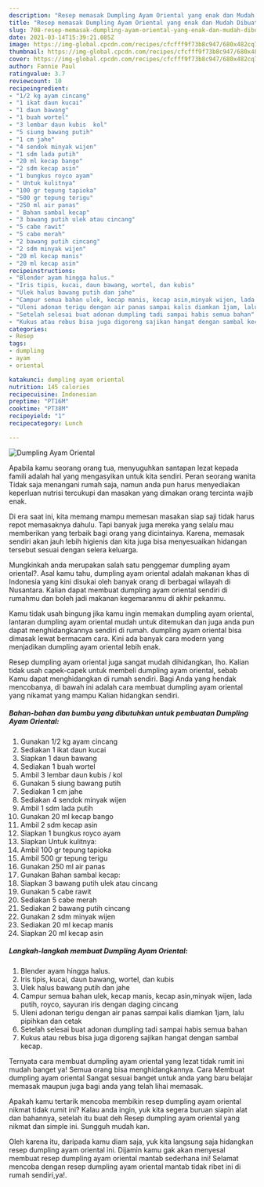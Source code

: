 ```yaml
---
description: "Resep memasak Dumpling Ayam Oriental yang enak dan Mudah Dibuat"
title: "Resep memasak Dumpling Ayam Oriental yang enak dan Mudah Dibuat"
slug: 708-resep-memasak-dumpling-ayam-oriental-yang-enak-dan-mudah-dibuat
date: 2021-03-14T15:39:21.085Z
image: https://img-global.cpcdn.com/recipes/cfcfff9f73b8c947/680x482cq70/dumpling-ayam-oriental-foto-resep-utama.jpg
thumbnail: https://img-global.cpcdn.com/recipes/cfcfff9f73b8c947/680x482cq70/dumpling-ayam-oriental-foto-resep-utama.jpg
cover: https://img-global.cpcdn.com/recipes/cfcfff9f73b8c947/680x482cq70/dumpling-ayam-oriental-foto-resep-utama.jpg
author: Fannie Paul
ratingvalue: 3.7
reviewcount: 10
recipeingredient:
- "1/2 kg ayam cincang"
- "1 ikat daun kucai"
- "1 daun bawang"
- "1 buah wortel"
- "3 lembar daun kubis  kol"
- "5 siung bawang putih"
- "1 cm jahe"
- "4 sendok minyak wijen"
- "1 sdm lada putih"
- "20 ml kecap bango"
- "2 sdm kecap asin"
- "1 bungkus royco ayam"
- " Untuk kulitnya"
- "100 gr tepung tapioka"
- "500 gr tepung terigu"
- "250 ml air panas"
- " Bahan sambal kecap"
- "3 bawang putih ulek atau cincang"
- "5 cabe rawit"
- "5 cabe merah"
- "2 bawang putih cincang"
- "2 sdm minyak wijen"
- "20 ml kecap manis"
- "20 ml kecap asin"
recipeinstructions:
- "Blender ayam hingga halus."
- "Iris tipis, kucai, daun bawang, wortel, dan kubis"
- "Ulek halus bawang putih dan jahe"
- "Campur semua bahan ulek, kecap manis, kecap asin,minyak wijen, lada putih, royco, sayuran iris dengan daging cincang"
- "Uleni adonan terigu dengan air panas sampai kalis diamkan 1jam, lalu pipihkan dan cetak"
- "Setelah selesai buat adonan dumpling tadi sampai habis semua bahan"
- "Kukus atau rebus bisa juga digoreng sajikan hangat dengan sambal kecap."
categories:
- Resep
tags:
- dumpling
- ayam
- oriental

katakunci: dumpling ayam oriental 
nutrition: 145 calories
recipecuisine: Indonesian
preptime: "PT16M"
cooktime: "PT38M"
recipeyield: "1"
recipecategory: Lunch

---
```



![Dumpling Ayam Oriental](https://img-global.cpcdn.com/recipes/cfcfff9f73b8c947/680x482cq70/dumpling-ayam-oriental-foto-resep-utama.jpg)

Apabila kamu seorang orang tua, menyuguhkan santapan lezat kepada famili adalah hal yang mengasyikan untuk kita sendiri. Peran seorang  wanita Tidak saja menangani rumah saja, namun anda pun harus menyediakan keperluan nutrisi tercukupi dan masakan yang dimakan orang tercinta wajib enak.

Di era  saat ini, kita memang mampu memesan masakan siap saji tidak harus repot memasaknya dahulu. Tapi banyak juga mereka yang selalu mau memberikan yang terbaik bagi orang yang dicintainya. Karena, memasak sendiri akan jauh lebih higienis dan kita juga bisa menyesuaikan hidangan tersebut sesuai dengan selera keluarga. 



Mungkinkah anda merupakan salah satu penggemar dumpling ayam oriental?. Asal kamu tahu, dumpling ayam oriental adalah makanan khas di Indonesia yang kini disukai oleh banyak orang di berbagai wilayah di Nusantara. Kalian dapat membuat dumpling ayam oriental sendiri di rumahmu dan boleh jadi makanan kegemaranmu di akhir pekanmu.

Kamu tidak usah bingung jika kamu ingin memakan dumpling ayam oriental, lantaran dumpling ayam oriental mudah untuk ditemukan dan juga anda pun dapat menghidangkannya sendiri di rumah. dumpling ayam oriental bisa dimasak lewat bermacam cara. Kini ada banyak cara modern yang menjadikan dumpling ayam oriental lebih enak.

Resep dumpling ayam oriental juga sangat mudah dihidangkan, lho. Kalian tidak usah capek-capek untuk membeli dumpling ayam oriental, sebab Kamu dapat menghidangkan di rumah sendiri. Bagi Anda yang hendak mencobanya, di bawah ini adalah cara membuat dumpling ayam oriental yang nikamat yang mampu Kalian hidangkan sendiri.

<!--inarticleads1-->

##### Bahan-bahan dan bumbu yang dibutuhkan untuk pembuatan Dumpling Ayam Oriental:

1. Gunakan 1/2 kg ayam cincang
1. Sediakan 1 ikat daun kucai
1. Siapkan 1 daun bawang
1. Sediakan 1 buah wortel
1. Ambil 3 lembar daun kubis / kol
1. Gunakan 5 siung bawang putih
1. Sediakan 1 cm jahe
1. Sediakan 4 sendok minyak wijen
1. Ambil 1 sdm lada putih
1. Gunakan 20 ml kecap bango
1. Ambil 2 sdm kecap asin
1. Siapkan 1 bungkus royco ayam
1. Siapkan  Untuk kulitnya:
1. Ambil 100 gr tepung tapioka
1. Ambil 500 gr tepung terigu
1. Gunakan 250 ml air panas
1. Gunakan  Bahan sambal kecap:
1. Siapkan 3 bawang putih ulek atau cincang
1. Gunakan 5 cabe rawit
1. Sediakan 5 cabe merah
1. Sediakan 2 bawang putih cincang
1. Gunakan 2 sdm minyak wijen
1. Sediakan 20 ml kecap manis
1. Siapkan 20 ml kecap asin




<!--inarticleads2-->

##### Langkah-langkah membuat Dumpling Ayam Oriental:

1. Blender ayam hingga halus.
1. Iris tipis, kucai, daun bawang, wortel, dan kubis
1. Ulek halus bawang putih dan jahe
1. Campur semua bahan ulek, kecap manis, kecap asin,minyak wijen, lada putih, royco, sayuran iris dengan daging cincang
1. Uleni adonan terigu dengan air panas sampai kalis diamkan 1jam, lalu pipihkan dan cetak
1. Setelah selesai buat adonan dumpling tadi sampai habis semua bahan
1. Kukus atau rebus bisa juga digoreng sajikan hangat dengan sambal kecap.




Ternyata cara membuat dumpling ayam oriental yang lezat tidak rumit ini mudah banget ya! Semua orang bisa menghidangkannya. Cara Membuat dumpling ayam oriental Sangat sesuai banget untuk anda yang baru belajar memasak maupun juga bagi anda yang telah lihai memasak.

Apakah kamu tertarik mencoba membikin resep dumpling ayam oriental nikmat tidak rumit ini? Kalau anda ingin, yuk kita segera buruan siapin alat dan bahannya, setelah itu buat deh Resep dumpling ayam oriental yang nikmat dan simple ini. Sungguh mudah kan. 

Oleh karena itu, daripada kamu diam saja, yuk kita langsung saja hidangkan resep dumpling ayam oriental ini. Dijamin kamu gak akan menyesal membuat resep dumpling ayam oriental mantab sederhana ini! Selamat mencoba dengan resep dumpling ayam oriental mantab tidak ribet ini di rumah sendiri,ya!.

